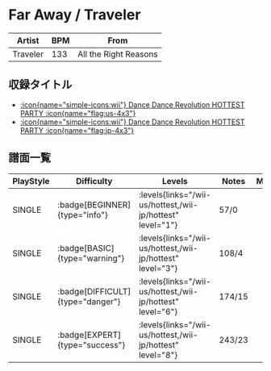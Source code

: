 # Far Away / Traveler

|Artist|BPM|From|
|------|---|----|
|Traveler|133|All the Right Reasons|

## 収録タイトル

- [:icon{name="simple-icons:wii"} Dance Dance Revolution HOTTEST PARTY :icon{name="flag:us-4x3"}](/wii-us/hottest)
- [:icon{name="simple-icons:wii"} Dance Dance Revolution HOTTEST PARTY :icon{name="flag:jp-4x3"}](/wii-jp/hottest)

## 譜面一覧

|PlayStyle|Difficulty|Levels|Notes|Movie|
|---------|----------|------|-----|-----|
|SINGLE| :badge[BEGINNER]{type="info"}| :levels{links="/wii-us/hottest,/wii-jp/hottest" level="1"}|57/0||
|SINGLE| :badge[BASIC]{type="warning"}| :levels{links="/wii-us/hottest,/wii-jp/hottest" level="3"}|108/4||
|SINGLE| :badge[DIFFICULT]{type="danger"}| :levels{links="/wii-us/hottest,/wii-jp/hottest" level="6"}|174/15||
|SINGLE| :badge[EXPERT]{type="success"}| :levels{links="/wii-us/hottest,/wii-jp/hottest" level="8"}|243/23||
